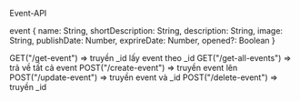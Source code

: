  Event-API

 event {
    name: String,
    shortDescription: String,
    description: String,
    image: String,
    publishDate: Number,
    exprireDate: Number,
    opened?: Boolean
}

 GET("/get-event") => truyền _id lấy event theo _id
 GET("/get-all-events") => trả về tất cả event
 POST("/create-event") => truyền event lên
 POST("/update-event") => truyền event và _id
 POST("/delete-event") => truyền _id 
